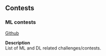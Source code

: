 ## Contests

### ML contests

[Github](https://github.com/skrish13/ml-contests-conf)

**Description**  
List of ML and DL related challenges/contests.
